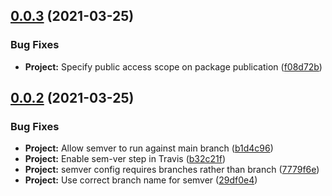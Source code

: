 ## [0.0.3](https://github.com/IBM/container-registry-node-sdk/compare/v0.0.2...v0.0.3) (2021-03-25)


### Bug Fixes

* **Project:** Specify public access scope on package publication ([f08d72b](https://github.com/IBM/container-registry-node-sdk/commit/f08d72bcb54a503300d16eb411114c767b8c3697))

## [0.0.2](https://github.com/IBM/container-registry-node-sdk/compare/v0.0.1...v0.0.2) (2021-03-25)


### Bug Fixes

* **Project:** Allow semver to run against main branch ([b1d4c96](https://github.com/IBM/container-registry-node-sdk/commit/b1d4c960a9c05284f516353cbcf73493c4a0d46a))
* **Project:** Enable sem-ver step in Travis ([b32c21f](https://github.com/IBM/container-registry-node-sdk/commit/b32c21f166d2d36ba46065865914401973b50251))
* **Project:** semver config requires branches rather than branch ([7779f6e](https://github.com/IBM/container-registry-node-sdk/commit/7779f6e584349426abd51b786842e15b895a2cd7))
* **Project:** Use correct branch name for semver ([29df0e4](https://github.com/IBM/container-registry-node-sdk/commit/29df0e49d3bced899e6d560a3341dad52e49f255))
